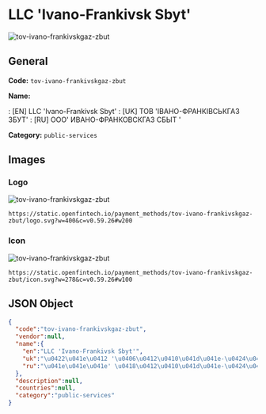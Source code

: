 
# LLC 'Ivano-Frankivsk Sbyt' 
![tov-ivano-frankivskgaz-zbut](https://static.openfintech.io/payment_methods/tov-ivano-frankivskgaz-zbut/logo.svg?w=400&c=v0.59.26#w200)  

## General 
**Code:** `tov-ivano-frankivskgaz-zbut` 
 
**Name:** 
 
:	[EN] LLC 'Ivano-Frankivsk Sbyt' 
:	[UK] ТОВ 'ІВАНО-ФРАНКІВСЬКГАЗ ЗБУТ' 
:	[RU] ООО' ИВАНО-ФРАНКОВСКГАЗ СБЫТ ' 
 
**Category:** `public-services` 
 

## Images 

### Logo 
![tov-ivano-frankivskgaz-zbut](https://static.openfintech.io/payment_methods/tov-ivano-frankivskgaz-zbut/logo.svg?w=400&c=v0.59.26#w200)  

```
https://static.openfintech.io/payment_methods/tov-ivano-frankivskgaz-zbut/logo.svg?w=400&c=v0.59.26#w200
```  

### Icon 
![tov-ivano-frankivskgaz-zbut](https://static.openfintech.io/payment_methods/tov-ivano-frankivskgaz-zbut/icon.svg?w=278&c=v0.59.26#w100)  

```
https://static.openfintech.io/payment_methods/tov-ivano-frankivskgaz-zbut/icon.svg?w=278&c=v0.59.26#w100
```  

## JSON Object 

```json
{
  "code":"tov-ivano-frankivskgaz-zbut",
  "vendor":null,
  "name":{
    "en":"LLC 'Ivano-Frankivsk Sbyt'",
    "uk":"\u0422\u041e\u0412 '\u0406\u0412\u0410\u041d\u041e-\u0424\u0420\u0410\u041d\u041a\u0406\u0412\u0421\u042c\u041a\u0413\u0410\u0417 \u0417\u0411\u0423\u0422'",
    "ru":"\u041e\u041e\u041e' \u0418\u0412\u0410\u041d\u041e-\u0424\u0420\u0410\u041d\u041a\u041e\u0412\u0421\u041a\u0413\u0410\u0417 \u0421\u0411\u042b\u0422 '"
  },
  "description":null,
  "countries":null,
  "category":"public-services"
}
```  
